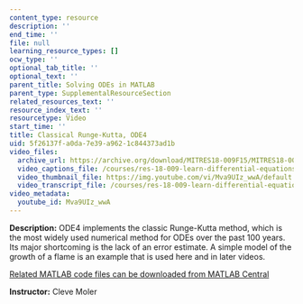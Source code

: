 ```yaml
---
content_type: resource
description: ''
end_time: ''
file: null
learning_resource_types: []
ocw_type: ''
optional_tab_title: ''
optional_text: ''
parent_title: Solving ODEs in MATLAB
parent_type: SupplementalResourceSection
related_resources_text: ''
resource_index_text: ''
resourcetype: Video
start_time: ''
title: Classical Runge-Kutta, ODE4
uid: 5f26137f-a0da-7e39-a962-1c844373ad1b
video_files:
  archive_url: https://archive.org/download/MITRES18-009F15/MITRES18-009F15_odes_03_300k.mp4
  video_captions_file: /courses/res-18-009-learn-differential-equations-up-close-with-gilbert-strang-and-cleve-moler-fall-2015/1a7bc061a2675a648fa7b7bf396d3db0_Mva9UIz_wwA.vtt
  video_thumbnail_file: https://img.youtube.com/vi/Mva9UIz_wwA/default.jpg
  video_transcript_file: /courses/res-18-009-learn-differential-equations-up-close-with-gilbert-strang-and-cleve-moler-fall-2015/8fa42118e972caee7a68fc6013d39d61_Mva9UIz_wwA.pdf
video_metadata:
  youtube_id: Mva9UIz_wwA
---
```


**Description:** ODE4 implements the classic Runge-Kutta method, which is the most widely used numerical method for ODEs over the past 100 years. Its major shortcoming is the lack of an error estimate. A simple model of the growth of a flame is an example that is used here and in later videos.

[Related MATLAB code files can be downloaded from MATLAB Central](http://www.mathworks.com/matlabcentral/fileexchange/54611)

**Instructor:** Cleve Moler



